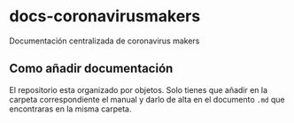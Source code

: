 # docs-coronavirusmakers
Documentación centralizada de coronavirus makers

## Como añadir documentación
El repositorio esta organizado por objetos. Solo tienes que añadir en la carpeta correspondiente el manual 
y darlo de alta en el documento `.md` que encontraras en la misma carpeta. 


